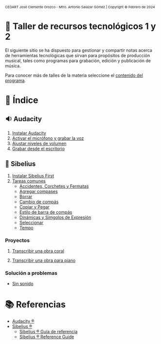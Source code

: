 <!-- Header -->
<span style="font-size:11px;">CEDART José Clemente Orozco - Mtro. Antonio Salazar Gómez | Copyright :copyright: Febrero de 2024</span>

# :musical_keyboard: Taller de recursos tecnológicos 1 y 2

El siguiente sitio se ha dispuesto para gestionar y compartir notas acerca de herramientas tecnológicas que sirvan para propósitos de producción musical, tales como programas para grabación, edición y publicación de música.

Para conocer más de talles de la materia seleccione el [contenido del programa](programa.md).

# :bookmark_tabs: Índice
## :sound: Audacity
1. [Instalar Audacity](audacity/01_instalar_audacity.md)
2. [Activar el micrófono y grabar la voz](audacity/02_activar_micrófono.md)
3. [Ajustar niveles de volumen](audacity/03_ajustar_niveles.md)
4. [Grabar desde el escritorio](audacity/04_grabar_escritorio.md)

## :musical_score: Sibelius
1. [Instalar Sibelius First](sibelius/proyectos/01_instalar_sibelius/01_instalar_sibelius.md)
2. [Tareas comunes](#)
    - [Accidentes, Corchetes y Fermatas](sibelius/tareas_comunes/accidentes_corchetes_y_fermatas.md)
    - [Agregar compases](sibelius/tareas_comunes/agregar_compases.md)
    - [Borrar](sibelius/tareas_comunes/borrar.md)
    - [Cambio de compás](sibelius/tareas_comunes/cambio_de_compas.md)
    - [Copiar y Pegar](sibelius/tareas_comunes/copiar_y_pegar.md)
    - [Estilo de barra de compás](sibelius/tareas_comunes/estilo_barra_de_compas.md)
    - [Dinámicas y Símgolos de Expresión](sibelius/tareas_comunes/dinamicas_expresion.md)
    - [Seleccionar](sibelius/tareas_comunes/seleccionar.md)
    - [Tempo](sibelius/tareas_comunes/tempo.md)

### Proyectos
1. [Transcribir una obra coral](sibelius/proyectos/02_transcribir_una_obra_coral/01_acerca_del_proyecto.md)


2. [Transcribir una obra para piano](sibelius/proyectos/03_transcribir_una_obra_de_piano/01_acerca_del_proyecto.md)

### Solución a problemas 
- [Sin sonido](sibelius/solucion_a_problemas/sin_sonido.md)

# :books: Referencias
- [Audacity ®](https://www.audacityteam.org/)
- [Sibelius ®](https://www.avid.com/sibelius)
  - [Sibelius ® Guía de referencia](https://resources.avid.com/SupportFiles/Sibelius/8.4/L10N/ES/reference.pdf)
  - [Sibelius ® Reference Guide](https://resources.avid.com/SupportFiles/Sibelius/8.2/reference.pdf)